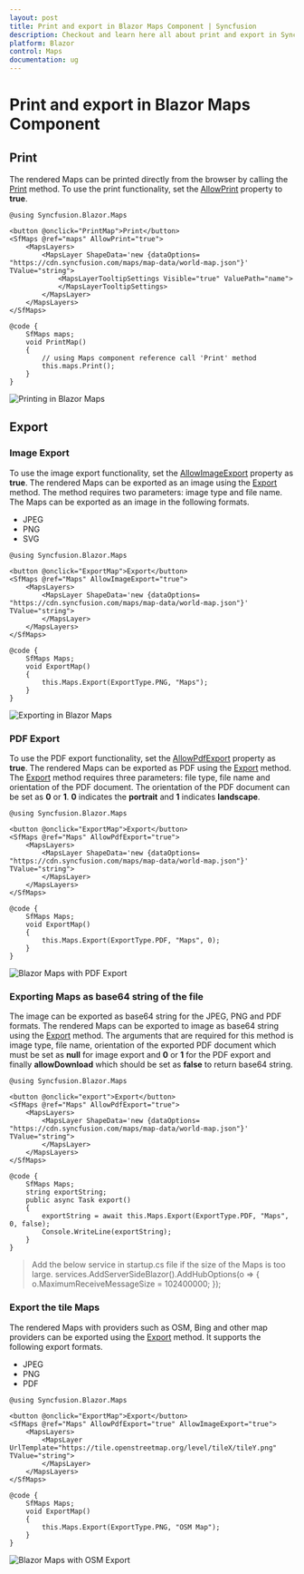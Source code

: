 ```yaml
---
layout: post
title: Print and export in Blazor Maps Component | Syncfusion
description: Checkout and learn here all about print and export in Syncfusion Blazor Maps component and much more.
platform: Blazor
control: Maps
documentation: ug
---
```


# Print and export in Blazor Maps Component

## Print

The rendered Maps can be printed directly from the browser by calling the [Print](https://help.syncfusion.com/cr/blazor/Syncfusion.Blazor.Maps.SfMaps.html#Syncfusion_Blazor_Maps_SfMaps_Print) method. To use the print functionality, set the [AllowPrint](https://help.syncfusion.com/cr/blazor/Syncfusion.Blazor.Maps.SfMaps.html#Syncfusion_Blazor_Maps_SfMaps_AllowPrint) property to **true**.

```cshtml
@using Syncfusion.Blazor.Maps

<button @onclick="PrintMap">Print</button>
<SfMaps @ref="maps" AllowPrint="true">
    <MapsLayers>
        <MapsLayer ShapeData='new {dataOptions= "https://cdn.syncfusion.com/maps/map-data/world-map.json"}' TValue="string">
            <MapsLayerTooltipSettings Visible="true" ValuePath="name">
            </MapsLayerTooltipSettings>
        </MapsLayer>
    </MapsLayers>
</SfMaps>

@code {
    SfMaps maps;
    void PrintMap()
    {
        // using Maps component reference call 'Print' method
        this.maps.Print();
    }
}
```

![Printing in Blazor Maps](./images/Print/blazor-maps-printing.png)

## Export

### Image Export

To use the image export functionality, set the [AllowImageExport](https://help.syncfusion.com/cr/blazor/Syncfusion.Blazor.Maps.SfMaps.html#Syncfusion_Blazor_Maps_SfMaps_AllowImageExport) property as **true**. The rendered Maps can be exported as an image using the [Export](https://help.syncfusion.com/cr/blazor/Syncfusion.Blazor.Maps.SfMaps.html#Syncfusion_Blazor_Maps_SfMaps_Export_Syncfusion_Blazor_Maps_ExportType_System_String_System_Nullable_Syncfusion_PdfExport_PdfPageOrientation__System_Boolean_) method. The method requires two parameters: image type and file name. The Maps can be exported as an image in the following formats.

* JPEG
* PNG
* SVG

```cshtml
@using Syncfusion.Blazor.Maps

<button @onclick="ExportMap">Export</button>
<SfMaps @ref="Maps" AllowImageExport="true">
    <MapsLayers>
        <MapsLayer ShapeData='new {dataOptions= "https://cdn.syncfusion.com/maps/map-data/world-map.json"}' TValue="string">
        </MapsLayer>
    </MapsLayers>
</SfMaps>

@code {
    SfMaps Maps;
    void ExportMap()
    {
        this.Maps.Export(ExportType.PNG, "Maps");
    }
}
```

![Exporting in Blazor Maps](./images/Print/blazor-maps-exporting.png)

### PDF Export

To use the PDF export functionality, set the [AllowPdfExport](https://help.syncfusion.com/cr/blazor/Syncfusion.Blazor.Maps.SfMaps.html#Syncfusion_Blazor_Maps_SfMaps_AllowPdfExport) property as **true**. The rendered Maps can be exported as PDF using the [Export](https://help.syncfusion.com/cr/blazor/Syncfusion.Blazor.Maps.SfMaps.html#Syncfusion_Blazor_Maps_SfMaps_Export_Syncfusion_Blazor_Maps_ExportType_System_String_System_Nullable_Syncfusion_PdfExport_PdfPageOrientation__System_Boolean_) method. The [Export](https://help.syncfusion.com/cr/blazor/Syncfusion.Blazor.Maps.SfMaps.html#Syncfusion_Blazor_Maps_SfMaps_Export_Syncfusion_Blazor_Maps_ExportType_System_String_System_Nullable_Syncfusion_PdfExport_PdfPageOrientation__System_Boolean_) method requires three parameters: file type, file name and orientation of the PDF document. The orientation of the PDF document can be set as **0** or **1**. **0** indicates the **portrait** and **1** indicates **landscape**.

```cshtml
@using Syncfusion.Blazor.Maps

<button @onclick="ExportMap">Export</button>
<SfMaps @ref="Maps" AllowPdfExport="true">
    <MapsLayers>
        <MapsLayer ShapeData='new {dataOptions= "https://cdn.syncfusion.com/maps/map-data/world-map.json"}' TValue="string">
        </MapsLayer>
    </MapsLayers>
</SfMaps>

@code {
    SfMaps Maps;
    void ExportMap()
    {
        this.Maps.Export(ExportType.PDF, "Maps", 0);
    }
}
```

![Blazor Maps with PDF Export](./images/Print/blazor-maps-exporting.png)

### Exporting Maps as base64 string of the file

The image can be exported as base64 string for the JPEG, PNG and PDF formats. The rendered Maps can be exported to image as base64 string using the [Export](https://help.syncfusion.com/cr/blazor/Syncfusion.Blazor.Maps.SfMaps.html#Syncfusion_Blazor_Maps_SfMaps_Export_Syncfusion_Blazor_Maps_ExportType_System_String_System_Nullable_Syncfusion_PdfExport_PdfPageOrientation__System_Boolean_) method. The arguments that are required for this method is image type, file name, orientation of the exported PDF document which must be set as **null** for image export and **0** or **1** for the PDF export and finally **allowDownload** which should be set as **false** to return base64 string.

```cshtml
@using Syncfusion.Blazor.Maps

<button @onclick="export">Export</button>
<SfMaps @ref="Maps" AllowPdfExport="true">
    <MapsLayers>
        <MapsLayer ShapeData='new {dataOptions= "https://cdn.syncfusion.com/maps/map-data/world-map.json"}' TValue="string">
        </MapsLayer>
    </MapsLayers>
</SfMaps>

@code {
    SfMaps Maps;
    string exportString;
    public async Task export()
    {
        exportString = await this.Maps.Export(ExportType.PDF, "Maps", 0, false);
        Console.WriteLine(exportString);
    }
}
```

>Add the below service in startup.cs file if the size of the Maps is too large.
services.AddServerSideBlazor().AddHubOptions(o => { o.MaximumReceiveMessageSize = 102400000; });

### Export the tile Maps

The rendered Maps with providers such as OSM, Bing and other map providers can be exported using the [Export](https://help.syncfusion.com/cr/blazor/Syncfusion.Blazor.Maps.SfMaps.html#Syncfusion_Blazor_Maps_SfMaps_Export_Syncfusion_Blazor_Maps_ExportType_System_String_System_Nullable_Syncfusion_PdfExport_PdfPageOrientation__System_Boolean_) method. It supports the following export formats.

* JPEG
* PNG
* PDF

```cshtml
@using Syncfusion.Blazor.Maps

<button @onclick="ExportMap">Export</button>
<SfMaps @ref="Maps" AllowPdfExport="true" AllowImageExport="true">
    <MapsLayers>
        <MapsLayer UrlTemplate="https://tile.openstreetmap.org/level/tileX/tileY.png" TValue="string">
        </MapsLayer>
    </MapsLayers>
</SfMaps>

@code {
    SfMaps Maps;
    void ExportMap()
    {
        this.Maps.Export(ExportType.PNG, "OSM Map");
    }
}
```

![Blazor Maps with OSM Export](./images/Print/blazor-maps-osm-export.png)